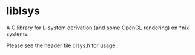liblsys
=======

A C library for L-system derivation (and some OpenGL rendering) on *nix systems. 


Please see the header file clsys.h for usage.
